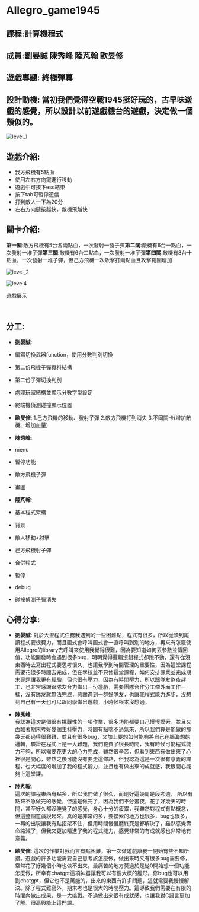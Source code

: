 # Allegro_game1945

## 課程:計算機程式

## 成員:劉晏誠 陳秀峰 陸芃翰 歐旻修

## 遊戲專題: 終極彈幕

## 設計動機: 當初我們覺得空戰1945挺好玩的，古早味遊戲的感覺，所以設計以前遊戲機台的遊戲，決定做一個類似的。

![level_1](https://github.com/yencheng1028/Allegro_game1945/blob/main/Level_1.jpg)

## 遊戲介紹:
- 我方飛機有5點血​
- 使用左右方向鍵進行移動​​
- 遊戲中可按下esc結束​
- 按下tab可暫停遊戲​
- 打到敵人一下為20分​
- 左右方向鍵按越快，敵機飛越快

## 關卡介紹:
**第一關**:敵方飛機有5台各兩點血，一次發射一發子彈​
**第二關**:敵機有6台一點血，一次發射一堆子彈​
**第三關**:敵機有6台二點血，一次發射一堆子彈​
**第四關**:敵機有8台十點血，一次發射一堆子彈，但己方飛機一次攻擊打兩點血且攻擊範圍增加

 ![level_2](https://github.com/yencheng1028/Allegro_game1945/blob/main/level_2.jpg)

 ![level4](https://github.com/yencheng1028/Allegro_game1945/blob/main/level4.jpg)
     
     
[遊戲展示](https://www.youtube.com/watch?v=JVcL4rMNCtw)
     
    ​
## 分工:

- **劉晏誠**:​
- 編寫切換武器function，使用分數判別切換​
- 第二份飛機子彈資料結構​
- 第二份子彈切換判別​
- 處理玩家結構並顯示分數字型設定​
- 終端機偵測碰撞顯示位置​

- **歐旻修**:
1.己方飛機的移動、發射子彈
2.敵方飛機打到消失
3.不同關卡(增加敵機、增加血量)

- **陳秀峰**:
- menu
- 暫停功能
- 敵方飛機子彈
- 畫圖

- **陸芃翰**:  ​
- 基本程式架構​
- 背景​
- 敵人移動+射擊​
- 己方飛機射子彈​
- 合併程式​
- 暫停​
- debug​
- 碰撞偵測子彈消失​

## 心得分享:  

- **劉晏誠**: 
對於大型程式任務我遇到的一些困難點，程式有很多，所以從頭到尾讀程式要很費力，而且函式會呼叫函式會一直呼叫到別的地方，再來有怎麼使用Allegro的library去呼叫來使用我覺得很難，因為要知道如何丟參數並傳回值，功能開發時會遇到很多bug，明明覺得邏輯沒錯程式卻跑不動，還有從沒東西時去寫出程式要思考很久，也讓我學到時間管理的重要性，因為這堂課程需要花很多時間去完成，但在學校並不只修這堂課程，如何安排課業並完成期末專題讓我更有經驗，但也很有壓力，因為有時間壓力，所以跟隊友熬夜趕工，也非常感謝跟隊友合力做出一份遊戲，需要團隊合作分工像外面工作一樣，沒有隊友就無法完成，感謝遇到一群好隊友，也讓我程式能力進步，沒想到自己有一天也可以跟同學做出遊戲，小時候根本沒想過。 

- **陳秀峰**:  
我認為這次是個很有挑戰性的一項作業，很多功能都要自己慢慢摸索，並且又面臨著期末考好幾個主科壓力，時間有點喘不過氣來，所以我們算是能做的那幾天都過得很艱難，並且有很多bug，又加上要想如何能夠將自己在腦海想的邏輯，驗證在程式上是一大難題，我們花費了很長時間，我有時候可能程式能力不夠，所以需要花更大的心力完成，雖然很辛苦，但看到東西有做出來了心裡很是開心，雖然之後可能沒有要走這條路，但我認為這是一次很有意義的課程，也大幅度的增加了我的程式能力，並且也有做出來的成就感，我很開心能夠上這堂課。  

- **陸芃翰**:  
這次的課程東西有點多，所以我們做了很久，而剛好這幾周是段考週， 所以有點來不急做完的感覺，但還是做完了，因為我們不分晝夜，花了好幾天的時間，甚至好久都沒睡覺了的感覺，身心十分的疲累，我雖然對程式有點概念，但這整個遊戲說起來，真的是非常的多，要摸索的地方也很多，bug也很多，一再的出現讓我有點招架不住，但用時間慢慢磨終究是都解決了，雖然感覺壽命縮減了，但我又更加精進了我的程式能力，感覺非常的有成就感也非常地有意義。  

- **歐旻修**: 
這次的作業對我而言有點困難，第一次做遊戲讓我一開始有些不知所措。遊戲的許多功能需要自己思考該怎麼做，做出來時又有很多bug需要修，常常花了好幾個小時也做不出來。最痛苦的地方莫過於是從0開始想一個功能怎麼做，所幸有chatgpt這項神器讓我可以有個大概的雛形。修bug也可以用到chatgpt，但它也不是萬能的，出來的東西有許多問題，這就需要我慢慢解決。除了程式難寫外，期末考也是很大的時間壓力。這導致我們需要在有限的時間內做出成果，是一大挑戰。不過做出來很有成就感，也讓我對C語言更加了解，很高興能上這門課。 

